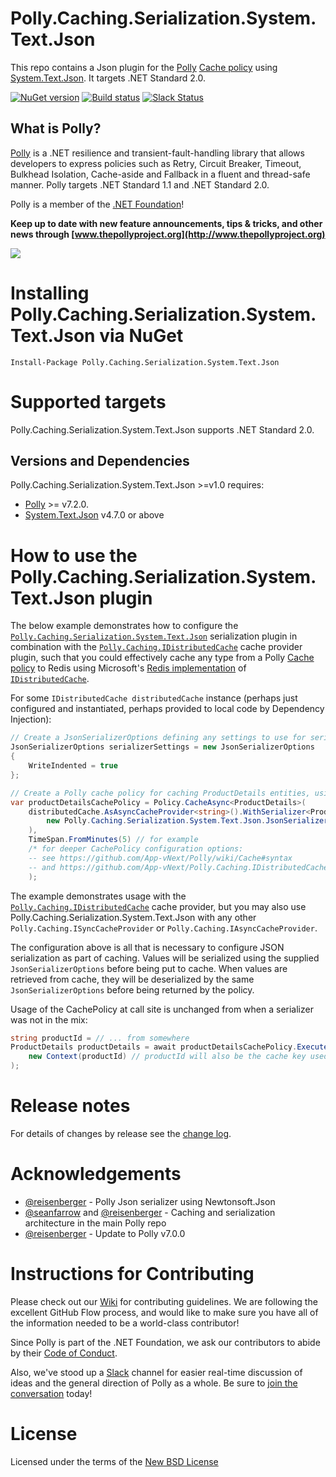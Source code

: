 # Polly.Caching.Serialization.System.Text.Json

This repo contains a Json plugin for the [Polly](https://github.com/App-vNext/Polly) [Cache policy](https://github.com/App-vNext/Polly/wiki/Cache) using [System.Text.Json](https://www.nuget.org/packages/System.Text.Json).  It targets .NET Standard 2.0.

[![NuGet version](https://badge.fury.io/nu/Polly.Caching.Serialization.System.Text.Json.svg)](https://badge.fury.io/nu/Polly.Caching.Serialization.System.Text.Json) [![Build status](https://ci.appveyor.com/api/projects/status/pgd89nfdr9u4ig8m?svg=true)](https://ci.appveyor.com/project/joelhulen/polly-caching-serialization-json) [![Slack Status](http://www.pollytalk.org/badge.svg)](http://www.pollytalk.org)

## What is Polly?

[Polly](https://github.com/App-vNext/Polly) is a .NET resilience and transient-fault-handling library that allows developers to express policies such as Retry, Circuit Breaker, Timeout, Bulkhead Isolation, Cache-aside and Fallback in a fluent and thread-safe manner. Polly targets .NET Standard 1.1 and .NET Standard 2.0. 

Polly is a member of the [.NET Foundation](https://www.dotnetfoundation.org/about)!

**Keep up to date with new feature announcements, tips & tricks, and other news through [www.thepollyproject.org](http://www.thepollyproject.org)**

![](https://raw.github.com/App-vNext/Polly/master/Polly-Logo.png)

# Installing Polly.Caching.Serialization.System.Text.Json via NuGet

    Install-Package Polly.Caching.Serialization.System.Text.Json


# Supported targets

Polly.Caching.Serialization.System.Text.Json supports .NET Standard 2.0.

## Versions and Dependencies

Polly.Caching.Serialization.System.Text.Json &gt;=v1.0 requires:

+ [Polly](https://nuget.org/packages/polly) >= v7.2.0.
+ [System.Text.Json](https://www.nuget.org/packages/System.Text.Json) v4.7.0 or above

# How to use the Polly.Caching.Serialization.System.Text.Json plugin

The below example demonstrates how to configure the [`Polly.Caching.Serialization.System.Text.Json`](https://www.nuget.org/packages/Polly.Caching.Serialization.System.Text.Json) serialization plugin in combination with the [`Polly.Caching.IDistributedCache`](https://www.nuget.org/packages/polly.caching.idistributedcache) cache provider plugin, such that you could effectively cache any type from a Polly [Cache policy](https://github.com/App-vNext/Polly/wiki/Cache) to Redis using Microsoft's [Redis implementation](https://docs.microsoft.com/en-us/aspnet/core/performance/caching/distributed) of [`IDistributedCache`](https://docs.microsoft.com/en-us/dotnet/api/microsoft.extensions.caching.distributed.idistributedcache).


For some `IDistributedCache distributedCache` instance (perhaps just configured and instantiated, perhaps provided to local code by Dependency Injection):

```csharp
// Create a JsonSerializerOptions defining any settings to use for serialization
JsonSerializerOptions serializerSettings = new JsonSerializerOptions
{
	WriteIndented = true
};

// Create a Polly cache policy for caching ProductDetails entities, using that IDistributedCache instance.
var productDetailsCachePolicy = Policy.CacheAsync<ProductDetails>(
    distributedCache.AsAsyncCacheProvider<string>().WithSerializer<ProductDetails, string>(
        new Polly.Caching.Serialization.System.Text.Json.JsonSerializer<ProductDetails>(serializerSettings)
    ), 
    TimeSpan.FromMinutes(5) // for example
    /* for deeper CachePolicy configuration options: 
    -- see https://github.com/App-vNext/Polly/wiki/Cache#syntax
    -- and https://github.com/App-vNext/Polly.Caching.IDistributedCache */    
    );
```

The example demonstrates usage with the [`Polly.Caching.IDistributedCache`](https://www.nuget.org/packages/polly.caching.idistributedcache) cache provider, but you may also use Polly.Caching.Serialization.System.Text.Json with any other `Polly.Caching.ISyncCacheProvider` or `Polly.Caching.IAsyncCacheProvider`.

The configuration above is all that is necessary to configure JSON serialization as part of caching.  Values will be serialized using the supplied `JsonSerializerOptions` before being put to cache.  When values are retrieved from cache, they will be deserialized by the same `JsonSerializerOptions` before being returned by the policy.

Usage of the CachePolicy at call site is unchanged from when a serializer was not in the mix:

```csharp
string productId = // ... from somewhere
ProductDetails productDetails = await productDetailsCachePolicy.ExecuteAsync(ctx => getProductDetails(productId), 
    new Context(productId) // productId will also be the cache key used in this execution.
); 
```


# Release notes

For details of changes by release see the [change log](CHANGELOG.md).  


# Acknowledgements

* [@reisenberger](https://github.com/reisenberger) - Polly Json serializer using Newtonsoft.Json
* [@seanfarrow](https://github.com/seanfarrow) and [@reisenberger](https://github.com/reisenberger) - Caching and serialization architecture in the main Polly repo
* [@reisenberger](https://github.com/reisenberger) - Update to Polly v7.0.0

# Instructions for Contributing

Please check out our [Wiki](https://github.com/App-vNext/Polly/wiki/Git-Workflow) for contributing guidelines. We are following the excellent GitHub Flow process, and would like to make sure you have all of the information needed to be a world-class contributor!

Since Polly is part of the .NET Foundation, we ask our contributors to abide by their [Code of Conduct](https://www.dotnetfoundation.org/code-of-conduct).

Also, we've stood up a [Slack](http://www.pollytalk.org) channel for easier real-time discussion of ideas and the general direction of Polly as a whole. Be sure to [join the conversation](http://www.pollytalk.org) today!

# License

Licensed under the terms of the [New BSD License](http://opensource.org/licenses/BSD-3-Clause)
